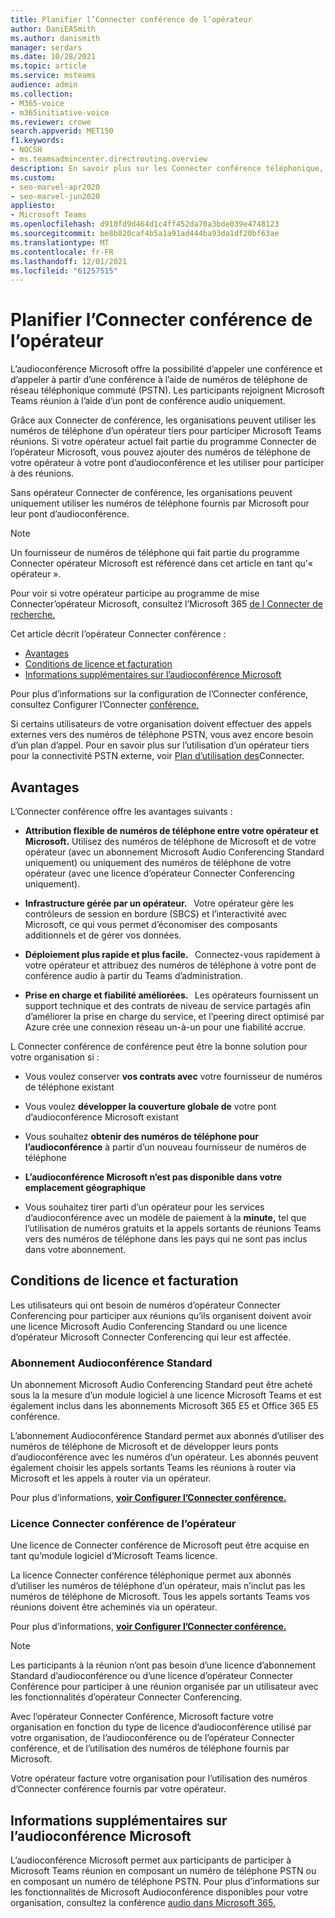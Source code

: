 ```yaml
---
title: Planifier l’Connecter conférence de l’opérateur
author: DaniEASmith
ms.author: danismith
manager: serdars
ms.date: 10/28/2021
ms.topic: article
ms.service: msteams
audience: admin
ms.collection:
- M365-voice
- m365initiative-voice
ms.reviewer: crowe
search.appverid: MET150
f1.keywords:
- NOCSH
- ms.teamsadmincenter.directrouting.overview
description: En savoir plus sur les Connecter conférence téléphonique, telles que la exigences et la planification du déploiement.
ms.custom:
- seo-marvel-apr2020
- seo-marvel-jun2020
appliesto:
- Microsoft Teams
ms.openlocfilehash: d910fd9d464d1c4ff452da70a3bde039e4748123
ms.sourcegitcommit: be8b820caf4b5a1a91ad444ba93da1df20bf63ae
ms.translationtype: MT
ms.contentlocale: fr-FR
ms.lasthandoff: 12/01/2021
ms.locfileid: "61257515"
---
```

# <a name="plan-for-operator-connect-conferencing"></a>Planifier l’Connecter conférence de l’opérateur

L’audioconférence Microsoft offre la possibilité d’appeler une conférence et d’appeler à partir d’une conférence à l’aide de numéros de téléphone de réseau téléphonique commuté (PSTN).  Les participants rejoignent Microsoft Teams réunion à l’aide d’un pont de conférence audio uniquement.

Grâce aux Connecter de conférence, les organisations peuvent utiliser les numéros de téléphone d’un opérateur tiers pour participer Microsoft Teams réunions. Si votre opérateur actuel fait partie du programme Connecter de l’opérateur Microsoft, vous pouvez ajouter des numéros de téléphone de votre opérateur à votre pont d’audioconférence et les utiliser pour participer à des réunions.

Sans opérateur Connecter de conférence, les organisations peuvent uniquement utiliser les numéros de téléphone fournis par Microsoft pour leur pont d’audioconférence.

>[!NOTE]
>Un fournisseur de numéros de téléphone qui fait partie du programme Connecter opérateur Microsoft est référencé dans cet article en tant qu'« opérateur ».
>
>Pour voir si votre opérateur participe au programme de mise Connecter’opérateur Microsoft, consultez l’Microsoft 365 [de l Connecter de recherche.](https://cloudpartners.transform.microsoft.com/practices/microsoft-365-for-operators/directory)

Cet article décrit l’opérateur Connecter conférence :

- [Avantages](#benefits)
- [Conditions de licence et facturation](#licensing-requirements-and-billing)
- [Informations supplémentaires sur l’audioconférence Microsoft](#additional-information-on-microsoft-audio-conferencing)

Pour plus d’informations sur la configuration de l’Connecter conférence, consultez Configurer l’Connecter [conférence.](operator-connect-conferencing-configure.md)

Si certains utilisateurs de votre organisation doivent effectuer des appels externes vers des numéros de téléphone PSTN, vous avez encore besoin d’un plan d’appel. Pour en savoir plus sur l’utilisation d’un opérateur tiers pour la connectivité PSTN externe, voir [Plan d’utilisation des](operator-connect-plan.md)Connecter.

## <a name="benefits"></a>Avantages

L’Connecter conférence offre les avantages suivants :

- **Attribution flexible de numéros de téléphone entre votre opérateur et Microsoft.** Utilisez des numéros de téléphone de Microsoft et de votre opérateur (avec un abonnement Microsoft Audio Conferencing Standard uniquement) ou uniquement des numéros de téléphone de votre opérateur (avec une licence d’opérateur Connecter Conferencing uniquement).

- **Infrastructure gérée par un opérateur.**   Votre opérateur gère les contrôleurs de session en bordure (SBCS) et l’interactivité avec Microsoft, ce qui vous permet d’économiser des composants additionnels et de gérer vos données.

- **Déploiement plus rapide et plus facile.**   Connectez-vous rapidement à votre opérateur et attribuez des numéros de téléphone à votre pont de conférence audio à partir du Teams d’administration.

- **Prise en charge et fiabilité améliorées.**   Les opérateurs fournissent un support technique et des contrats de niveau de service partagés afin d’améliorer la prise en charge du service, et l’peering direct optimisé par Azure crée une connexion réseau un-à-un pour une fiabilité accrue.

L Connecter conférence de conférence peut être la bonne solution pour votre organisation si :

- Vous voulez conserver **vos contrats avec** votre fournisseur de numéros de téléphone existant

- Vous voulez **développer la couverture globale de** votre pont d’audioconférence Microsoft existant

- Vous souhaitez **obtenir des numéros de téléphone pour l’audioconférence** à partir d’un nouveau fournisseur de numéros de téléphone

- **L’audioconférence Microsoft n’est pas disponible dans votre emplacement géographique**

- Vous souhaitez tirer parti d’un opérateur pour les services d’audioconférence avec un modèle de paiement à la **minute,** tel que l’utilisation de numéros gratuits et la appels sortants de réunions Teams vers des numéros de téléphone dans les pays qui ne sont pas inclus dans votre abonnement.

## <a name="licensing-requirements-and-billing"></a>Conditions de licence et facturation

Les utilisateurs qui ont besoin de numéros d’opérateur Connecter Conferencing pour participer aux réunions qu’ils organisent doivent avoir une licence Microsoft Audio Conferencing Standard ou une licence d’opérateur Microsoft Connecter Conferencing qui leur est affectée.

### <a name="audio-conferencing-standard-subscription"></a>Abonnement Audioconférence Standard

Un abonnement Microsoft Audio Conferencing Standard peut être acheté sous la la mesure d’un module logiciel à une licence Microsoft Teams et est également inclus dans les abonnements Microsoft 365 E5 et Office 365 E5 conférence.

L’abonnement Audioconférence Standard permet aux abonnés d’utiliser des numéros de téléphone de Microsoft et de développer leurs ponts d’audioconférence avec les numéros d’un opérateur. Les abonnés peuvent également choisir les appels sortants Teams les réunions à router via Microsoft et les appels à router via un opérateur.

Pour plus d’informations, [**voir Configurer l’Connecter conférence.**](operator-connect-conferencing-configure.md)

### <a name="operator-connect-conferencing-license"></a>Licence Connecter conférence de l’opérateur

Une licence de Connecter conférence de Microsoft peut être acquise en tant qu’module logiciel d’Microsoft Teams licence.

La licence Connecter conférence téléphonique permet aux abonnés d’utiliser les numéros de téléphone d’un opérateur, mais n’inclut pas les numéros de téléphone de Microsoft. Tous les appels sortants Teams vos réunions doivent être acheminés via un opérateur.

Pour plus d’informations, [**voir Configurer l’Connecter conférence.**](operator-connect-conferencing-configure.md)

>[!Note]
>Les participants à la réunion n’ont pas besoin d’une licence d’abonnement Standard d’audioconférence ou d’une licence d’opérateur Connecter Conférence pour participer à une réunion organisée par un utilisateur avec les fonctionnalités d’opérateur Connecter Conferencing.

Avec l’opérateur Connecter Conférence, Microsoft facture votre organisation en fonction du type de licence d’audioconférence utilisé par votre organisation, de l’audioconférence ou de l’opérateur Connecter conférence, et de l’utilisation des numéros de téléphone fournis par Microsoft.

Votre opérateur facture votre organisation pour l’utilisation des numéros d’Connecter conférence fournis par votre opérateur.

## <a name="additional-information-on-microsoft-audio-conferencing"></a>Informations supplémentaires sur l’audioconférence Microsoft

L’audioconférence Microsoft permet aux participants de participer à Microsoft Teams réunion en composant un numéro de téléphone PSTN ou en composant un numéro de téléphone PSTN. Pour plus d’informations sur les fonctionnalités de Microsoft Audioconférence disponibles pour votre organisation, consultez la conférence [audio dans Microsoft 365.](audio-conferencing-in-office-365.md)
